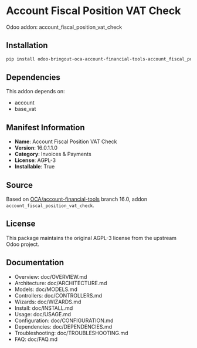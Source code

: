 # Account Fiscal Position VAT Check

Odoo addon: account_fiscal_position_vat_check

## Installation

```bash
pip install odoo-bringout-oca-account-financial-tools-account_fiscal_position_vat_check
```

## Dependencies

This addon depends on:
- account
- base_vat

## Manifest Information

- **Name**: Account Fiscal Position VAT Check
- **Version**: 16.0.1.1.0
- **Category**: Invoices & Payments
- **License**: AGPL-3
- **Installable**: True

## Source

Based on [OCA/account-financial-tools](https://github.com/OCA/account-financial-tools) branch 16.0, addon `account_fiscal_position_vat_check`.

## License

This package maintains the original AGPL-3 license from the upstream Odoo project.

## Documentation

- Overview: doc/OVERVIEW.md
- Architecture: doc/ARCHITECTURE.md
- Models: doc/MODELS.md
- Controllers: doc/CONTROLLERS.md
- Wizards: doc/WIZARDS.md
- Install: doc/INSTALL.md
- Usage: doc/USAGE.md
- Configuration: doc/CONFIGURATION.md
- Dependencies: doc/DEPENDENCIES.md
- Troubleshooting: doc/TROUBLESHOOTING.md
- FAQ: doc/FAQ.md
